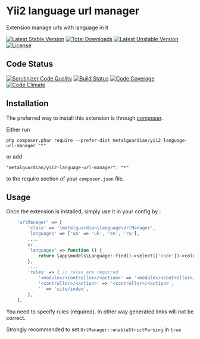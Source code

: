 Yii2 language url manager
==========================
Extension manage urls with language in it

[![Latest Stable Version](https://poser.pugx.org/metalguardian/yii2-language-url-manager/v/stable.svg)](https://packagist.org/packages/metalguardian/yii2-language-url-manager) 
[![Total Downloads](https://poser.pugx.org/metalguardian/yii2-language-url-manager/downloads.svg)](https://packagist.org/packages/metalguardian/yii2-language-url-manager) 
[![Latest Unstable Version](https://poser.pugx.org/metalguardian/yii2-language-url-manager/v/unstable.svg)](https://packagist.org/packages/metalguardian/yii2-language-url-manager) 
[![License](https://poser.pugx.org/metalguardian/yii2-language-url-manager/license.svg)](https://packagist.org/packages/metalguardian/yii2-language-url-manager)

Code Status
-----------

[![Scrutinizer Code Quality](https://scrutinizer-ci.com/g/MetalGuardian/yii2-language-url-manager/badges/quality-score.png?b=master)](https://scrutinizer-ci.com/g/MetalGuardian/yii2-language-url-manager/?branch=master)
[![Build Status](https://travis-ci.org/MetalGuardian/yii2-language-url-manager.svg?branch=master)](https://travis-ci.org/MetalGuardian/yii2-language-url-manager)
[![Code Coverage](https://scrutinizer-ci.com/g/MetalGuardian/yii2-language-url-manager/badges/coverage.png?b=master)](https://scrutinizer-ci.com/g/MetalGuardian/yii2-language-url-manager/?branch=master)
[![Code Climate](https://codeclimate.com/github/MetalGuardian/yii2-language-url-manager/badges/gpa.svg)](https://codeclimate.com/github/MetalGuardian/yii2-language-url-manager)

Installation
------------

The preferred way to install this extension is through [composer](http://getcomposer.org/download/).

Either run

```
php composer.phar require --prefer-dist metalguardian/yii2-language-url-manager "*"
```

or add

```
"metalguardian/yii2-language-url-manager": "*"
```

to the require section of your `composer.json` file.


Usage
-----

Once the extension is installed, simply use it in your config by  :

```php
    'urlManager' => [
        'class' => '\metalguardian\language\UrlManager',
        'languages' => ['ua' => 'uk', 'en', 'ru'],
        ....
        or 
        'languages' => function () {
            return \app\models\Language::find()->select(['code'])->column();
        },
        ....
        'rules' => [ // rules are required
            '<module>/<controller>/<action>' => '<module>/<controller>/<action>',
            '<controller>/<action>' => '<controller>/<action>',
            '' => 'site/index',
        ],
    ],
```

You need to specify rules (required). In other way generated links will not be correct.

Strongly recommended to set `UrlManager::enableStrictParsing` in `true`
